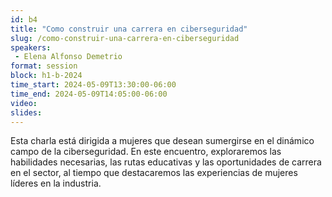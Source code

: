 ```yaml
---
id: b4
title: "Como construir una carrera en ciberseguridad"
slug: /como-construir-una-carrera-en-ciberseguridad
speakers:
 - Elena Alfonso Demetrio
format: session
block: h1-b-2024
time_start: 2024-05-09T13:30:00-06:00
time_end: 2024-05-09T14:05:00-06:00
video:
slides:
---
```


Esta charla está dirigida a mujeres que desean sumergirse en el dinámico campo de la ciberseguridad. En este encuentro, exploraremos las habilidades necesarias, las rutas educativas y las oportunidades de carrera en el sector, al tiempo que destacaremos las experiencias de mujeres líderes en la industria.